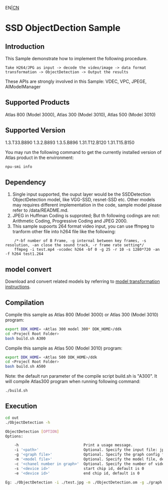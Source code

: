 EN|[CN](README.zh.md)

# SSD ObjectDection Sample


## Introduction

This Sample demonstrate how to implement the following procedure.

    Take H264/JPG as input -> decode the video/image -> data format transformation -> ObjectDetection -> Output the results

These APIs are strongly involved in this Sample: VDEC, VPC, JPEGE, AIModelManager

## Supported Products

Atlas 800 (Model 3000), Atlas 300 (Model 3010), Atlas 500 (Model 3010)

## Supported Version

1.3.T33.B890 1.3.2.B893 1.3.5.B896 1.31.T12.B120 1.31.T15.B150

You may run the following command to get the currently installed version of Atlas product in the environment:
```bash
npu-smi info
```

## Dependency

1. Single input supported, the ouput layer would be the SSDDetection ObjectDetection model, like VGG-SSD, resnet-SSD etc. Other models may requires different implementation in the code, sample model please refer to <Project Root Folder>/data/README.md.
2. JPEG in Huffman Coding is supproted; But th following codings are not: Arithmetic Coding, Progressive Coding and JPEG 2000.
3. This sample supoorts 264 format video input, you can use ffmpeg to tranform other file into h264 file like the following:
```
    /*-bf number of B Frame, -g internal between key frames, -s resolution, -an close the sound track, -r frame rate setting*/
    ffmpeg -i test.mp4 -vcodec h264 -bf 0 -g 25 -r 10 -s 1280*720 -an -f h264 test1.264
```

## model convert

Download and convert related models by referring to [model transformation instructions](data/models/README.md).

## Compilation

Compile this sample as Atlas 800 (Model 3000) or Atlas 300 (Model 3010) program:
```bash
export DDK_HOME= <Atlas 300 model 300* DDK_HOME>/ddk
cd <Project Root Folder>
bash build.sh A300
```

Compile this sample as Atlas 500 (Model 3010) program:
```bash
export DDK_HOME= <Atlas 500 DDK_HOME>/ddk
cd <Project Root Folder>
bash build.sh A500
```

Note: the default run parameter of the compile script build.sh is "A300". It will compile Atlas300 program when running following command:
```bash
./build.sh
```

## Execution

```bash
cd out
./ObjectDetection -h

ObjectDetection [OPTION]
Options:

    -h                             Print a usage message.
    -i '<path>'                    Optional. Specify the input file: jpg iamge or H264 Video, default: test.jpeg
    -g '<graph file>'              Optional. Specify the graph config file, default: graph.config
    -m '<model file>'              Optional. Specify the model file, default: load from graph.config
    -c '<chanel number in graph>'  Optional. Specify the number of video channle in one graph, range [1, 4], default: 1
    -s '<device id>'               start chip id, default is 0
    -e '<device id>'               end chip id, default is 0

Eg: ./ObjectDetection -i ./test.jpg -m ./ObjectDetection.om -g ./graph.config -s 0 -e 1

```


 
